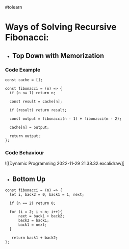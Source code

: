 #tolearn 

# Ways of Solving Recursive Fibonacci:
- ## Top Down with Memorization
### Code Example
```Js
const cache = [];

const fibonacci = (n) => {
  if (n <= 1) return n;

  const result = cache[n];

  if (result) return result;

  const output = fibonacci(n - 1) + fibonacci(n - 2);

  cache[n] = output;

  return output;
};
```

### Code Behaviour
![[Dynamic Programming 2022-11-29 21.38.32.excalidraw]]



- ##  Bottom Up

```Js
const fibonacci = (n) => {
  let i, back2 = 0, back1 = 1, next;

  if (n == 2) return 0;

  for (i = 2; i < n; i++){
	  next = back1 + back2;
	  back2 = back1;
	  back1 = next;
  }

   return back1 + back2;
};
```